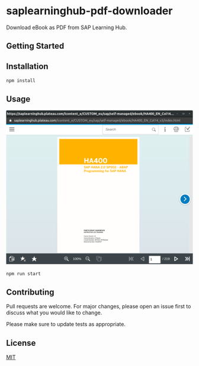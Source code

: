 # saplearninghub-pdf-downloader

Download eBook as PDF from SAP Learning Hub.

## Getting Started

## Installation

```bash
npm install
```

## Usage

![SAP Learning Hub](https://github.com/AZn5ReD/saplearninghub-pdf-downloader/blob/master/images/SAP_Learning_Hub.png?raw=true)

```bash
npm run start
```

## Contributing

Pull requests are welcome. For major changes, please open an issue first to discuss what you would like to change.

Please make sure to update tests as appropriate.

## License

[MIT](https://choosealicense.com/licenses/mit/)
